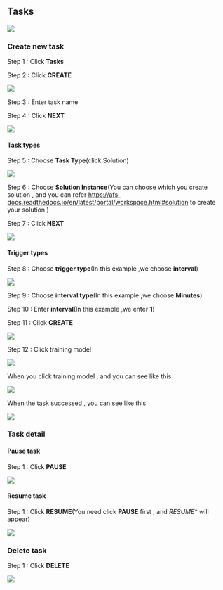 ## Tasks

![](../_static/images/portal/tasks/default.png)

### Create new task

Step 1 : Click **Tasks**

Step 2 : Click **CREATE**

![](../_static/images/portal/tasks/task.png)

Step 3 : Enter task name

Step 4 : Click **NEXT**

![](../_static/images/portal/tasks/task_name.png)

#### Task types

Step 5 : Choose **Task Type**(click Solution)

![](../_static/images/portal/tasks/task_type.png)

Step 6 : Choose **Solution Instance**(You can choose which you create solution , and you can refer https://afs-docs.readthedocs.io/en/latest/portal/workspace.html#solution to create your solution )

Step 7 : Click **NEXT**

![](../_static/images/portal/tasks/task_solution.png)

#### Trigger types

Step 8 : Choose **trigger type**(In this example ,we choose **interval**)

![](../_static/images/portal/tasks/task_trigger_1.png)

Step 9 : Choose **interval type**(In this example ,we choose **Minutes**)

Step 10 : Enter **interval**(In this example ,we enter **1**)

Step 11 : Click **CREATE**

![](../_static/images/portal/tasks/task_trigger_2.png)



Step 12 : Click training model

![](../_static/images/portal/tasks/task_create_success.png)

When you click training model , and you can see like this

![](../_static/images/portal/tasks/goto_task.png)

When the task successed , you can see like this

![](../_static/images/portal/tasks/task_run_successful.png)

### Task detail

#### Pause task
Step 1 : Click **PAUSE**

![](../_static/images/portal/tasks/task_pause.png)

#### Resume task

Step 1 : Click **RESUME**(You need click **PAUSE** first , and *RESUME** 
will appear)

![](../_static/images/portal/tasks/task_resume.png)


### Delete task

Step 1 : Click **DELETE**

![](../_static/images/portal/tasks/task_delete.png)







